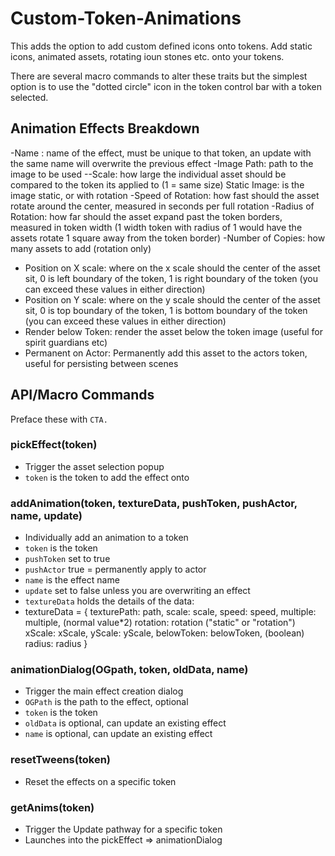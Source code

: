 # Custom-Token-Animations

This adds the option to add custom defined icons onto tokens. Add static icons, animated assets, rotating ioun stones etc. onto your tokens. 

There are several macro commands to alter these traits but the simplest option is to use the "dotted circle" icon in the token control bar with a token selected.

## Animation Effects Breakdown
-Name : name of the effect, must be unique to that token, an update with the same name will overwrite the previous effect
-Image Path: path to the image to be used
--Scale: how large the individual asset should be compared to the token its applied to (1 = same size)
Static Image: is the image static, or with rotation
-Speed of Rotation: how fast should the asset rotate around the center, measured in seconds per full rotation
-Radius of Rotation: how far should the asset expand past the token borders, measured in token width (1 width token with radius of 1 would have the assets rotate 1 square away from the token border)
-Number of Copies: how many assets to add (rotation only)
- Position on X scale: where on the x scale should the center of the asset sit, 0 is left boundary of the token, 1 is right boundary of the token (you can exceed these values in either direction)
- Position on Y scale: where on the y scale should the center of the asset sit, 0 is top boundary of the token, 1 is bottom boundary of the token (you can exceed these values in either direction)
- Render below Token: render the asset below the token image (useful for spirit guardians etc)
- Permanent on Actor: Permanently add this asset to the actors token, useful for persisting between scenes

## API/Macro Commands
Preface these with `CTA.` 
### pickEffect(token)
- Trigger the asset selection popup
- `token` is the token to add the effect onto

### addAnimation(token, textureData, pushToken, pushActor, name, update)
- Individually add an animation to a token
- `token` is the token 
- `pushToken` set to true
- `pushActor` true = permanently apply to actor
- `name` is the effect name
- `update` set to false unless you are overwriting an effect
- `textureData` holds the details of the data:
- textureData = {
                            texturePath: path,
                            scale: scale,
                            speed: speed,
                            multiple: multiple, (normal value*2)
                            rotation: rotation ("static" or "rotation")
                            xScale: xScale,
                            yScale: yScale,
                            belowToken: belowToken, (boolean)
                            radius: radius 
                        }

### animationDialog(OGpath, token, oldData, name)
- Trigger the main effect creation dialog
- `OGPath` is the path to the effect, optional
- `token` is the token 
- `oldData` is optional, can update an existing effect
- `name` is optional, can update an existing effect

### resetTweens(token)
- Reset the effects on a specific token

### getAnims(token)
- Trigger the Update pathway for a specific token
- Launches into the pickEffect => animationDialog